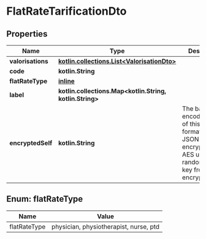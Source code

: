 
# FlatRateTarificationDto

## Properties
Name | Type | Description | Notes
------------ | ------------- | ------------- | -------------
**valorisations** | [**kotlin.collections.List&lt;ValorisationDto&gt;**](ValorisationDto.md) |  |
**code** | **kotlin.String** |  |  [optional]
**flatRateType** | [**inline**](#FlatRateTypeEnum) |  |  [optional]
**label** | **kotlin.collections.Map&lt;kotlin.String, kotlin.String&gt;** |  |  [optional]
**encryptedSelf** | **kotlin.String** | The base64 encoded data of this object, formatted as JSON and encrypted in AES using the random master key from encryptionKeys. |  [optional]


<a name="FlatRateTypeEnum"></a>
## Enum: flatRateType
Name | Value
---- | -----
flatRateType | physician, physiotherapist, nurse, ptd
